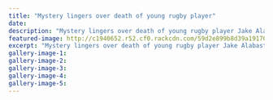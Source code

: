 ```yaml
---
title: "Mystery lingers over death of young rugby player"
date: 
description: "Mystery lingers over death of young rugby player Jake Alabaster..."
featured-image: http://c1940652.r52.cf0.rackcdn.com/59d2e899b8d39a191700066c/Jake-Alabaster-with-Marist-club.jpg
excerpt: "Mystery lingers over death of young rugby player Jake Alabaster."
gallery-image-1: 
gallery-image-2: 
gallery-image-3: 
gallery-image-4: 
gallery-image-5: 
---
```


